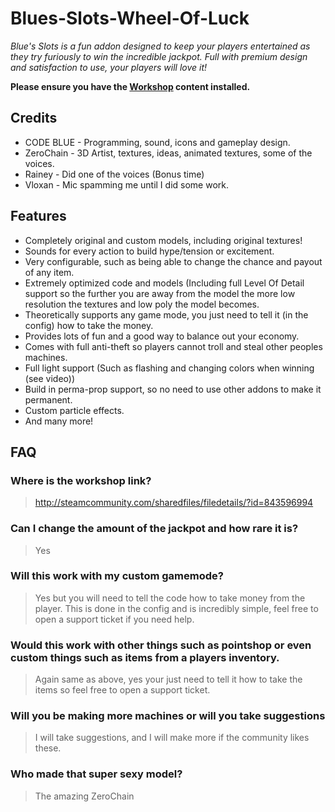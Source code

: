 # Blues-Slots-Wheel-Of-Luck
*Blue's Slots is a fun addon designed to keep your players entertained as they try furiously to win the incredible jackpot. Full with premium design and satisfaction to use, your players will love it!*

**Please ensure you have the [Workshop](http://steamcommunity.com/sharedfiles/filedetails/?id=843596994) content installed.**


## Credits
* CODE BLUE - Programming, sound, icons and gameplay design.
* ZeroChain - 3D Artist, textures, ideas, animated textures, some of the voices.
* Rainey - Did one of the voices (Bonus time)
* Vloxan - Mic spamming me until I did some work.

## Features
* Completely original and custom models, including original textures!
* Sounds for every action to build hype/tension or excitement.
* Very configurable, such as being able to change the chance and payout of any item.
* Extremely optimized code and models (Including full Level Of Detail support so the further you are away from the model the more low resolution the textures and low poly the model becomes.
* Theoretically supports any game mode, you just need to tell it (in the config) how to take the money.
* Provides lots of fun and a good way to balance out your economy.
* Comes with full anti-theft so players cannot troll and steal other peoples machines.
* Full light support (Such as flashing and changing colors when winning (see video))
* Build in perma-prop support, so no need to use other addons to make it permanent.
* Custom particle effects.
* And many more!

## FAQ
### Where is the workshop link?
> http://steamcommunity.com/sharedfiles/filedetails/?id=843596994

### Can I change the amount of the jackpot and how rare it is?
> Yes

### Will this work with my custom gamemode?
> Yes but you will need to tell the code how to take money from the player. This is done in the config and is incredibly simple, feel free to open a support ticket if you need help.

### Would this work with other things such as pointshop or even custom things such as items from a players inventory.
> Again same as above, yes your just need to tell it how to take the items so feel free to open a support ticket.

### Will you be making more machines or will you take suggestions
> I will take suggestions, and I will make more if the community likes these.

### Who made that super sexy model?
> The amazing ZeroChain
